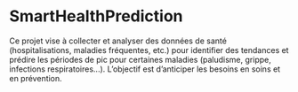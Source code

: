 # SmartHealthPrediction
Ce projet vise à collecter et analyser des données de santé (hospitalisations, maladies fréquentes, etc.) pour identifier des tendances et prédire les périodes de pic pour certaines maladies (paludisme, grippe, infections respiratoires...). L’objectif est d’anticiper les besoins en soins et en prévention.

